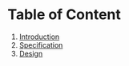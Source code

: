 # Table of Content

1. [Introduction](#1_Introduction.md)
2. [Specification](#2_Specification.md)
3. [Design](#3_Design.md)
